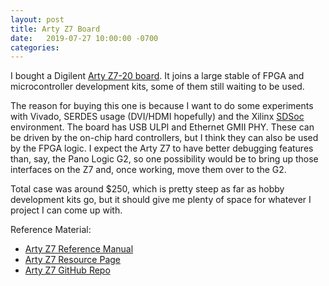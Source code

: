 ```yaml
---
layout: post
title: Arty Z7 Board
date:   2019-07-27 10:00:00 -0700
categories:
---
```


I bought a Digilent [Arty Z7-20 board](https://store.digilentinc.com/arty-z7-apsoc-zynq-7000-development-board-for-makers-and-hobbyists/).
It joins a large stable of FPGA and microcontroller development kits, some of them still waiting to be used.

The reason for buying this one is because I want to do some experiments with Vivado, SERDES usage (DVI/HDMI hopefully) and
the Xilinx [SDSoc](https://www.xilinx.com/products/design-tools/software-zone/sdsoc.html) environment. The board has
USB ULPI and Ethernet GMII PHY. These can be driven by the on-chip hard controllers, but I think they can also be used
by the FPGA logic. I expect the Arty Z7 to have better debugging features than, say, the Pano Logic G2, so one possibility
would be to bring up those interfaces on the Z7 and, once working, move them over to the G2.

Total case was around $250, which is pretty steep as far as hobby development kits go, but it should give me plenty of space
for whatever I project I can come up with.


Reference Material:

* [Arty Z7 Reference Manual](https://reference.digilentinc.com/reference/programmable-logic/arty-z7/reference-manual)
* [Arty Z7 Resource Page ](https://reference.digilentinc.com/reference/programmable-logic/arty-z7/start)
* [Arty Z7 GitHub Repo](https://github.com/Digilent/Arty-Z7)


